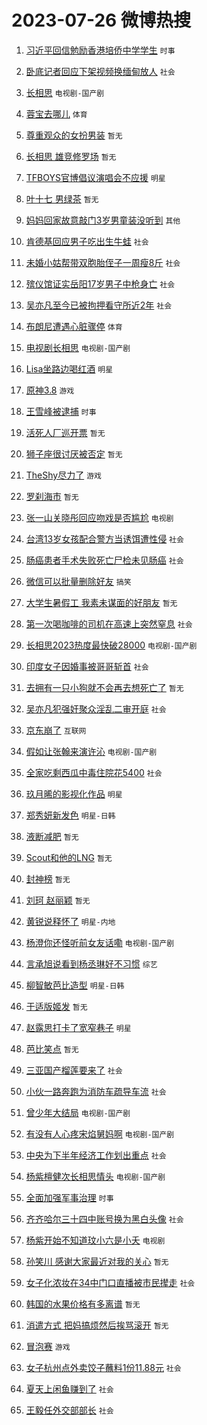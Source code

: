 # 2023-07-26 微博热搜 
1. [习近平回信勉励香港培侨中学学生](https://m.weibo.cn/search?containerid=100103type%3D1%26t%3D10%26q%3D%23%E4%B9%A0%E8%BF%91%E5%B9%B3%E5%9B%9E%E4%BF%A1%E5%8B%89%E5%8A%B1%E9%A6%99%E6%B8%AF%E5%9F%B9%E4%BE%A8%E4%B8%AD%E5%AD%A6%E5%AD%A6%E7%94%9F%23&stream_entry_id=51&isnewpage=1&extparam=seat%3D1%26stream_entry_id%3D51%26c_type%3D51%26pos%3D0%26cate%3D10103%26filter_type%3Drealtimehot%26dgr%3D0%26display_time%3D1690309576%26pre_seqid%3D1690309576982032688141&luicode=10000011&lfid=106003type%3D25%26t%3D3%26disable_hot%3D1%26filter_type%3Drealtimehot) `时事` 

2. [卧底记者回应下架视频换缅甸放人](https://m.weibo.cn/search?containerid=100103type%3D1%26t%3D10%26q%3D%23%E5%8D%A7%E5%BA%95%E8%AE%B0%E8%80%85%E5%9B%9E%E5%BA%94%E4%B8%8B%E6%9E%B6%E8%A7%86%E9%A2%91%E6%8D%A2%E7%BC%85%E7%94%B8%E6%94%BE%E4%BA%BA%23&stream_entry_id=31&isnewpage=1&extparam=seat%3D1%26c_type%3D31%26band_rank%3D1%26cate%3D5001%26lcate%3D5001%26realpos%3D1%26stream_entry_id%3D31%26q%3D%2523%25E5%258D%25A7%25E5%25BA%2595%25E8%25AE%25B0%25E8%2580%2585%25E5%259B%259E%25E5%25BA%2594%25E4%25B8%258B%25E6%259E%25B6%25E8%25A7%2586%25E9%25A2%2591%25E6%258D%25A2%25E7%25BC%2585%25E7%2594%25B8%25E6%2594%25BE%25E4%25BA%25BA%2523%26flag%3D1%26dgr%3D0%26filter_type%3Drealtimehot%26pos%3D0%26display_time%3D1690309576%26pre_seqid%3D1690309576982032688141&luicode=10000011&lfid=106003type%3D25%26t%3D3%26disable_hot%3D1%26filter_type%3Drealtimehot) `社会` 

3. [长相思](https://m.weibo.cn/search?containerid=100103type%3D1%26t%3D10%26q%3D%E9%95%BF%E7%9B%B8%E6%80%9D&stream_entry_id=31&isnewpage=1&extparam=seat%3D1%26c_type%3D31%26band_rank%3D2%26cate%3D5001%26lcate%3D5001%26realpos%3D2%26stream_entry_id%3D31%26q%3D%25E9%2595%25BF%25E7%259B%25B8%25E6%2580%259D%26flag%3D16%26dgr%3D0%26filter_type%3Drealtimehot%26pos%3D1%26display_time%3D1690309576%26pre_seqid%3D1690309576982032688141&luicode=10000011&lfid=106003type%3D25%26t%3D3%26disable_hot%3D1%26filter_type%3Drealtimehot) `电视剧-国产剧` 

4. [蓉宝去哪儿](https://m.weibo.cn/search?containerid=100103type%3D1%26t%3D10%26q%3D%23%E8%93%89%E5%AE%9D%E5%8E%BB%E5%93%AA%E5%84%BF%23&stream_entry_id=31&isnewpage=1&extparam=seat%3D1%26c_type%3D31%26band_rank%3D3%26cate%3D5001%26lcate%3D5001%26realpos%3D3%26stream_entry_id%3D31%26q%3D%2523%25E8%2593%2589%25E5%25AE%259D%25E5%258E%25BB%25E5%2593%25AA%25E5%2584%25BF%2523%26flag%3D0%26dgr%3D0%26filter_type%3Drealtimehot%26pos%3D2%26display_time%3D1690309576%26pre_seqid%3D1690309576982032688141&luicode=10000011&lfid=106003type%3D25%26t%3D3%26disable_hot%3D1%26filter_type%3Drealtimehot) `体育` 

5. [尊重观众的女扮男装](https://m.weibo.cn/search?containerid=100103type%3D1%26t%3D10%26q%3D%E5%B0%8A%E9%87%8D%E8%A7%82%E4%BC%97%E7%9A%84%E5%A5%B3%E6%89%AE%E7%94%B7%E8%A3%85&stream_entry_id=31&isnewpage=1&extparam=seat%3D1%26c_type%3D31%26band_rank%3D4%26cate%3D5001%26lcate%3D5001%26realpos%3D4%26stream_entry_id%3D31%26q%3D%25E5%25B0%258A%25E9%2587%258D%25E8%25A7%2582%25E4%25BC%2597%25E7%259A%2584%25E5%25A5%25B3%25E6%2589%25AE%25E7%2594%25B7%25E8%25A3%2585%26flag%3D1%26dgr%3D0%26filter_type%3Drealtimehot%26pos%3D3%26display_time%3D1690309576%26pre_seqid%3D1690309576982032688141&luicode=10000011&lfid=106003type%3D25%26t%3D3%26disable_hot%3D1%26filter_type%3Drealtimehot) `暂无` 

6. [长相思 雄竞修罗场](https://m.weibo.cn/search?containerid=100103type%3D1%26t%3D10%26q%3D%E9%95%BF%E7%9B%B8%E6%80%9D+%E9%9B%84%E7%AB%9E%E4%BF%AE%E7%BD%97%E5%9C%BA&stream_entry_id=31&isnewpage=1&extparam=seat%3D1%26c_type%3D31%26band_rank%3D5%26cate%3D5001%26lcate%3D5001%26realpos%3D5%26stream_entry_id%3D31%26q%3D%25E9%2595%25BF%25E7%259B%25B8%25E6%2580%259D%2520%25E9%259B%2584%25E7%25AB%259E%25E4%25BF%25AE%25E7%25BD%2597%25E5%259C%25BA%26flag%3D0%26dgr%3D0%26filter_type%3Drealtimehot%26pos%3D4%26display_time%3D1690309576%26pre_seqid%3D1690309576982032688141&luicode=10000011&lfid=106003type%3D25%26t%3D3%26disable_hot%3D1%26filter_type%3Drealtimehot) `暂无` 

7. [TFBOYS官博倡议演唱会不应援](https://m.weibo.cn/search?containerid=100103type%3D1%26t%3D10%26q%3D%23TFBOYS%E5%AE%98%E5%8D%9A%E5%80%A1%E8%AE%AE%E6%BC%94%E5%94%B1%E4%BC%9A%E4%B8%8D%E5%BA%94%E6%8F%B4%23&stream_entry_id=31&isnewpage=1&extparam=seat%3D1%26c_type%3D31%26band_rank%3D6%26cate%3D5001%26lcate%3D5001%26realpos%3D6%26stream_entry_id%3D31%26q%3D%2523TFBOYS%25E5%25AE%2598%25E5%258D%259A%25E5%2580%25A1%25E8%25AE%25AE%25E6%25BC%2594%25E5%2594%25B1%25E4%25BC%259A%25E4%25B8%258D%25E5%25BA%2594%25E6%258F%25B4%2523%26flag%3D16%26dgr%3D0%26filter_type%3Drealtimehot%26pos%3D5%26display_time%3D1690309576%26pre_seqid%3D1690309576982032688141&luicode=10000011&lfid=106003type%3D25%26t%3D3%26disable_hot%3D1%26filter_type%3Drealtimehot) `明星` 

8. [叶十七 男绿茶](https://m.weibo.cn/search?containerid=100103type%3D1%26t%3D10%26q%3D%E5%8F%B6%E5%8D%81%E4%B8%83+%E7%94%B7%E7%BB%BF%E8%8C%B6&stream_entry_id=31&isnewpage=1&extparam=seat%3D1%26c_type%3D31%26band_rank%3D7%26cate%3D5001%26lcate%3D5001%26realpos%3D7%26stream_entry_id%3D31%26q%3D%25E5%258F%25B6%25E5%258D%2581%25E4%25B8%2583%2520%25E7%2594%25B7%25E7%25BB%25BF%25E8%258C%25B6%26flag%3D0%26dgr%3D0%26filter_type%3Drealtimehot%26pos%3D6%26display_time%3D1690309576%26pre_seqid%3D1690309576982032688141&luicode=10000011&lfid=106003type%3D25%26t%3D3%26disable_hot%3D1%26filter_type%3Drealtimehot) `暂无` 

9. [妈妈回家故意敲门3岁男童装没听到](https://m.weibo.cn/search?containerid=100103type%3D1%26t%3D10%26q%3D%23%E5%A6%88%E5%A6%88%E5%9B%9E%E5%AE%B6%E6%95%85%E6%84%8F%E6%95%B2%E9%97%A83%E5%B2%81%E7%94%B7%E7%AB%A5%E8%A3%85%E6%B2%A1%E5%90%AC%E5%88%B0%23&stream_entry_id=31&isnewpage=1&extparam=seat%3D1%26c_type%3D31%26band_rank%3D8%26cate%3D5001%26lcate%3D5001%26realpos%3D8%26stream_entry_id%3D31%26q%3D%2523%25E5%25A6%2588%25E5%25A6%2588%25E5%259B%259E%25E5%25AE%25B6%25E6%2595%2585%25E6%2584%258F%25E6%2595%25B2%25E9%2597%25A83%25E5%25B2%2581%25E7%2594%25B7%25E7%25AB%25A5%25E8%25A3%2585%25E6%25B2%25A1%25E5%2590%25AC%25E5%2588%25B0%2523%26flag%3D0%26dgr%3D0%26filter_type%3Drealtimehot%26pos%3D7%26display_time%3D1690309576%26pre_seqid%3D1690309576982032688141&luicode=10000011&lfid=106003type%3D25%26t%3D3%26disable_hot%3D1%26filter_type%3Drealtimehot) `其他` 

10. [肯德基回应男子吃出生牛蛙](https://m.weibo.cn/search?containerid=100103type%3D1%26t%3D10%26q%3D%23%E8%82%AF%E5%BE%B7%E5%9F%BA%E5%9B%9E%E5%BA%94%E7%94%B7%E5%AD%90%E5%90%83%E5%87%BA%E7%94%9F%E7%89%9B%E8%9B%99%23&stream_entry_id=31&isnewpage=1&extparam=seat%3D1%26c_type%3D31%26band_rank%3D9%26cate%3D5001%26lcate%3D5001%26realpos%3D9%26stream_entry_id%3D31%26q%3D%2523%25E8%2582%25AF%25E5%25BE%25B7%25E5%259F%25BA%25E5%259B%259E%25E5%25BA%2594%25E7%2594%25B7%25E5%25AD%2590%25E5%2590%2583%25E5%2587%25BA%25E7%2594%259F%25E7%2589%259B%25E8%259B%2599%2523%26flag%3D0%26dgr%3D0%26filter_type%3Drealtimehot%26pos%3D8%26display_time%3D1690309576%26pre_seqid%3D1690309576982032688141&luicode=10000011&lfid=106003type%3D25%26t%3D3%26disable_hot%3D1%26filter_type%3Drealtimehot) `社会` 

11. [未婚小姑帮带双胞胎侄子一周瘦8斤](https://m.weibo.cn/search?containerid=100103type%3D1%26t%3D10%26q%3D%23%E6%9C%AA%E5%A9%9A%E5%B0%8F%E5%A7%91%E5%B8%AE%E5%B8%A6%E5%8F%8C%E8%83%9E%E8%83%8E%E4%BE%84%E5%AD%90%E4%B8%80%E5%91%A8%E7%98%A68%E6%96%A4%23&stream_entry_id=31&isnewpage=1&extparam=seat%3D1%26c_type%3D31%26band_rank%3D10%26cate%3D5001%26lcate%3D5001%26realpos%3D10%26stream_entry_id%3D31%26q%3D%2523%25E6%259C%25AA%25E5%25A9%259A%25E5%25B0%258F%25E5%25A7%2591%25E5%25B8%25AE%25E5%25B8%25A6%25E5%258F%258C%25E8%2583%259E%25E8%2583%258E%25E4%25BE%2584%25E5%25AD%2590%25E4%25B8%2580%25E5%2591%25A8%25E7%2598%25A68%25E6%2596%25A4%2523%26flag%3D0%26dgr%3D0%26filter_type%3Drealtimehot%26pos%3D9%26display_time%3D1690309576%26pre_seqid%3D1690309576982032688141&luicode=10000011&lfid=106003type%3D25%26t%3D3%26disable_hot%3D1%26filter_type%3Drealtimehot) `社会` 

12. [殡仪馆证实岳阳17岁男子中枪身亡](https://m.weibo.cn/search?containerid=100103type%3D1%26t%3D10%26q%3D%23%E6%AE%A1%E4%BB%AA%E9%A6%86%E8%AF%81%E5%AE%9E%E5%B2%B3%E9%98%B317%E5%B2%81%E7%94%B7%E5%AD%90%E4%B8%AD%E6%9E%AA%E8%BA%AB%E4%BA%A1%23&stream_entry_id=31&isnewpage=1&extparam=seat%3D1%26c_type%3D31%26band_rank%3D11%26cate%3D5001%26lcate%3D5001%26realpos%3D11%26stream_entry_id%3D31%26q%3D%2523%25E6%25AE%25A1%25E4%25BB%25AA%25E9%25A6%2586%25E8%25AF%2581%25E5%25AE%259E%25E5%25B2%25B3%25E9%2598%25B317%25E5%25B2%2581%25E7%2594%25B7%25E5%25AD%2590%25E4%25B8%25AD%25E6%259E%25AA%25E8%25BA%25AB%25E4%25BA%25A1%2523%26flag%3D2%26dgr%3D0%26filter_type%3Drealtimehot%26pos%3D10%26display_time%3D1690309576%26pre_seqid%3D1690309576982032688141&luicode=10000011&lfid=106003type%3D25%26t%3D3%26disable_hot%3D1%26filter_type%3Drealtimehot) `社会` 

13. [吴亦凡至今已被拘押看守所近2年](https://m.weibo.cn/search?containerid=100103type%3D1%26t%3D10%26q%3D%23%E5%90%B4%E4%BA%A6%E5%87%A1%E8%87%B3%E4%BB%8A%E5%B7%B2%E8%A2%AB%E6%8B%98%E6%8A%BC%E7%9C%8B%E5%AE%88%E6%89%80%E8%BF%912%E5%B9%B4%23&stream_entry_id=31&isnewpage=1&extparam=seat%3D1%26c_type%3D31%26band_rank%3D12%26cate%3D5001%26lcate%3D5001%26realpos%3D12%26stream_entry_id%3D31%26q%3D%2523%25E5%2590%25B4%25E4%25BA%25A6%25E5%2587%25A1%25E8%2587%25B3%25E4%25BB%258A%25E5%25B7%25B2%25E8%25A2%25AB%25E6%258B%2598%25E6%258A%25BC%25E7%259C%258B%25E5%25AE%2588%25E6%2589%2580%25E8%25BF%25912%25E5%25B9%25B4%2523%26flag%3D2%26dgr%3D0%26filter_type%3Drealtimehot%26pos%3D11%26display_time%3D1690309576%26pre_seqid%3D1690309576982032688141&luicode=10000011&lfid=106003type%3D25%26t%3D3%26disable_hot%3D1%26filter_type%3Drealtimehot) `社会` 

14. [布朗尼遭遇心脏骤停](https://m.weibo.cn/search?containerid=100103type%3D1%26t%3D10%26q%3D%23%E5%B8%83%E6%9C%97%E5%B0%BC%E9%81%AD%E9%81%87%E5%BF%83%E8%84%8F%E9%AA%A4%E5%81%9C%23&stream_entry_id=31&isnewpage=1&extparam=seat%3D1%26c_type%3D31%26band_rank%3D13%26cate%3D5001%26lcate%3D5001%26realpos%3D13%26stream_entry_id%3D31%26q%3D%2523%25E5%25B8%2583%25E6%259C%2597%25E5%25B0%25BC%25E9%2581%25AD%25E9%2581%2587%25E5%25BF%2583%25E8%2584%258F%25E9%25AA%25A4%25E5%2581%259C%2523%26flag%3D0%26dgr%3D0%26filter_type%3Drealtimehot%26pos%3D12%26display_time%3D1690309576%26pre_seqid%3D1690309576982032688141&luicode=10000011&lfid=106003type%3D25%26t%3D3%26disable_hot%3D1%26filter_type%3Drealtimehot) `体育` 

15. [电视剧长相思](https://m.weibo.cn/search?containerid=100103type%3D1%26t%3D10%26q%3D%E7%94%B5%E8%A7%86%E5%89%A7%E9%95%BF%E7%9B%B8%E6%80%9D&stream_entry_id=31&isnewpage=1&extparam=seat%3D1%26c_type%3D31%26band_rank%3D14%26cate%3D5001%26lcate%3D5001%26realpos%3D14%26stream_entry_id%3D31%26q%3D%25E7%2594%25B5%25E8%25A7%2586%25E5%2589%25A7%25E9%2595%25BF%25E7%259B%25B8%25E6%2580%259D%26flag%3D0%26dgr%3D0%26filter_type%3Drealtimehot%26pos%3D13%26display_time%3D1690309576%26pre_seqid%3D1690309576982032688141&luicode=10000011&lfid=106003type%3D25%26t%3D3%26disable_hot%3D1%26filter_type%3Drealtimehot) `电视剧-国产剧` 

16. [Lisa坐路边喝红酒](https://m.weibo.cn/search?containerid=100103type%3D1%26t%3D10%26q%3D%23Lisa%E5%9D%90%E8%B7%AF%E8%BE%B9%E5%96%9D%E7%BA%A2%E9%85%92%23&stream_entry_id=31&isnewpage=1&extparam=seat%3D1%26c_type%3D31%26band_rank%3D15%26cate%3D5001%26lcate%3D5001%26realpos%3D15%26stream_entry_id%3D31%26q%3D%2523Lisa%25E5%259D%2590%25E8%25B7%25AF%25E8%25BE%25B9%25E5%2596%259D%25E7%25BA%25A2%25E9%2585%2592%2523%26flag%3D0%26dgr%3D0%26filter_type%3Drealtimehot%26pos%3D14%26display_time%3D1690309576%26pre_seqid%3D1690309576982032688141&luicode=10000011&lfid=106003type%3D25%26t%3D3%26disable_hot%3D1%26filter_type%3Drealtimehot) `明星` 

17. [原神3.8](https://m.weibo.cn/search?containerid=100103type%3D1%26t%3D10%26q%3D%23%E5%8E%9F%E7%A5%9E3.8%23&stream_entry_id=31&isnewpage=1&extparam=seat%3D1%26c_type%3D31%26band_rank%3D16%26cate%3D5001%26lcate%3D5001%26realpos%3D16%26stream_entry_id%3D31%26q%3D%2523%25E5%258E%259F%25E7%25A5%259E3.8%2523%26flag%3D1%26dgr%3D0%26filter_type%3Drealtimehot%26pos%3D15%26display_time%3D1690309576%26pre_seqid%3D1690309576982032688141&luicode=10000011&lfid=106003type%3D25%26t%3D3%26disable_hot%3D1%26filter_type%3Drealtimehot) `游戏` 

18. [王雪峰被逮捕](https://m.weibo.cn/search?containerid=100103type%3D1%26t%3D10%26q%3D%23%E7%8E%8B%E9%9B%AA%E5%B3%B0%E8%A2%AB%E9%80%AE%E6%8D%95%23&stream_entry_id=31&isnewpage=1&extparam=seat%3D1%26c_type%3D31%26band_rank%3D17%26cate%3D5001%26lcate%3D5001%26realpos%3D17%26stream_entry_id%3D31%26q%3D%2523%25E7%258E%258B%25E9%259B%25AA%25E5%25B3%25B0%25E8%25A2%25AB%25E9%2580%25AE%25E6%258D%2595%2523%26flag%3D0%26dgr%3D0%26filter_type%3Drealtimehot%26pos%3D16%26display_time%3D1690309576%26pre_seqid%3D1690309576982032688141&luicode=10000011&lfid=106003type%3D25%26t%3D3%26disable_hot%3D1%26filter_type%3Drealtimehot) `时事` 

19. [活死人厂巡开票](https://m.weibo.cn/search?containerid=100103type%3D1%26t%3D10%26q%3D%23%E6%B4%BB%E6%AD%BB%E4%BA%BA%E5%8E%82%E5%B7%A1%E5%BC%80%E7%A5%A8%23&stream_entry_id=31&isnewpage=1&extparam=seat%3D1%26c_type%3D31%26band_rank%3D18%26cate%3D5001%26lcate%3D5001%26realpos%3D18%26stream_entry_id%3D31%26q%3D%2523%25E6%25B4%25BB%25E6%25AD%25BB%25E4%25BA%25BA%25E5%258E%2582%25E5%25B7%25A1%25E5%25BC%2580%25E7%25A5%25A8%2523%26flag%3D1%26dgr%3D0%26filter_type%3Drealtimehot%26pos%3D17%26display_time%3D1690309576%26pre_seqid%3D1690309576982032688141&luicode=10000011&lfid=106003type%3D25%26t%3D3%26disable_hot%3D1%26filter_type%3Drealtimehot) `暂无` 

20. [狮子座很讨厌被否定](https://m.weibo.cn/search?containerid=100103type%3D1%26t%3D10%26q%3D%E7%8B%AE%E5%AD%90%E5%BA%A7%E5%BE%88%E8%AE%A8%E5%8E%8C%E8%A2%AB%E5%90%A6%E5%AE%9A&stream_entry_id=31&isnewpage=1&extparam=seat%3D1%26c_type%3D31%26band_rank%3D19%26cate%3D5001%26lcate%3D5001%26realpos%3D19%26stream_entry_id%3D31%26q%3D%25E7%258B%25AE%25E5%25AD%2590%25E5%25BA%25A7%25E5%25BE%2588%25E8%25AE%25A8%25E5%258E%258C%25E8%25A2%25AB%25E5%2590%25A6%25E5%25AE%259A%26flag%3D0%26dgr%3D0%26filter_type%3Drealtimehot%26pos%3D18%26display_time%3D1690309576%26pre_seqid%3D1690309576982032688141&luicode=10000011&lfid=106003type%3D25%26t%3D3%26disable_hot%3D1%26filter_type%3Drealtimehot) `暂无` 

21. [TheShy尽力了](https://m.weibo.cn/search?containerid=100103type%3D1%26t%3D10%26q%3DTheShy%E5%B0%BD%E5%8A%9B%E4%BA%86&stream_entry_id=31&isnewpage=1&extparam=seat%3D1%26c_type%3D31%26band_rank%3D20%26cate%3D5001%26lcate%3D5001%26realpos%3D20%26stream_entry_id%3D31%26q%3DTheShy%25E5%25B0%25BD%25E5%258A%259B%25E4%25BA%2586%26flag%3D0%26dgr%3D0%26filter_type%3Drealtimehot%26pos%3D19%26display_time%3D1690309576%26pre_seqid%3D1690309576982032688141&luicode=10000011&lfid=106003type%3D25%26t%3D3%26disable_hot%3D1%26filter_type%3Drealtimehot) `游戏` 

22. [罗刹海市](https://m.weibo.cn/search?containerid=100103type%3D1%26t%3D10%26q%3D%E7%BD%97%E5%88%B9%E6%B5%B7%E5%B8%82&stream_entry_id=31&isnewpage=1&extparam=seat%3D1%26c_type%3D31%26band_rank%3D21%26cate%3D5001%26lcate%3D5001%26realpos%3D21%26stream_entry_id%3D31%26q%3D%25E7%25BD%2597%25E5%2588%25B9%25E6%25B5%25B7%25E5%25B8%2582%26flag%3D2%26dgr%3D0%26filter_type%3Drealtimehot%26pos%3D20%26display_time%3D1690309576%26pre_seqid%3D1690309576982032688141&luicode=10000011&lfid=106003type%3D25%26t%3D3%26disable_hot%3D1%26filter_type%3Drealtimehot) `暂无` 

23. [张一山关晓彤回应吻戏是否尴尬](https://m.weibo.cn/search?containerid=100103type%3D1%26t%3D10%26q%3D%23%E5%BC%A0%E4%B8%80%E5%B1%B1%E5%85%B3%E6%99%93%E5%BD%A4%E5%9B%9E%E5%BA%94%E5%90%BB%E6%88%8F%E6%98%AF%E5%90%A6%E5%B0%B4%E5%B0%AC%23&stream_entry_id=31&isnewpage=1&extparam=seat%3D1%26c_type%3D31%26band_rank%3D22%26cate%3D5001%26lcate%3D5001%26realpos%3D22%26stream_entry_id%3D31%26q%3D%2523%25E5%25BC%25A0%25E4%25B8%2580%25E5%25B1%25B1%25E5%2585%25B3%25E6%2599%2593%25E5%25BD%25A4%25E5%259B%259E%25E5%25BA%2594%25E5%2590%25BB%25E6%2588%258F%25E6%2598%25AF%25E5%2590%25A6%25E5%25B0%25B4%25E5%25B0%25AC%2523%26flag%3D1%26dgr%3D0%26filter_type%3Drealtimehot%26pos%3D21%26display_time%3D1690309576%26pre_seqid%3D1690309576982032688141&luicode=10000011&lfid=106003type%3D25%26t%3D3%26disable_hot%3D1%26filter_type%3Drealtimehot) `电视剧` 

24. [台湾13岁女孩配合警方当诱饵遭性侵](https://m.weibo.cn/search?containerid=100103type%3D1%26t%3D10%26q%3D%23%E5%8F%B0%E6%B9%BE13%E5%B2%81%E5%A5%B3%E5%AD%A9%E9%85%8D%E5%90%88%E8%AD%A6%E6%96%B9%E5%BD%93%E8%AF%B1%E9%A5%B5%E9%81%AD%E6%80%A7%E4%BE%B5%23&stream_entry_id=31&isnewpage=1&extparam=seat%3D1%26c_type%3D31%26band_rank%3D23%26cate%3D5001%26lcate%3D5001%26realpos%3D23%26stream_entry_id%3D31%26q%3D%2523%25E5%258F%25B0%25E6%25B9%25BE13%25E5%25B2%2581%25E5%25A5%25B3%25E5%25AD%25A9%25E9%2585%258D%25E5%2590%2588%25E8%25AD%25A6%25E6%2596%25B9%25E5%25BD%2593%25E8%25AF%25B1%25E9%25A5%25B5%25E9%2581%25AD%25E6%2580%25A7%25E4%25BE%25B5%2523%26flag%3D0%26dgr%3D0%26filter_type%3Drealtimehot%26pos%3D22%26display_time%3D1690309576%26pre_seqid%3D1690309576982032688141&luicode=10000011&lfid=106003type%3D25%26t%3D3%26disable_hot%3D1%26filter_type%3Drealtimehot) `社会` 

25. [肠癌患者手术失败死亡尸检未见肠癌](https://m.weibo.cn/search?containerid=100103type%3D1%26t%3D10%26q%3D%23%E8%82%A0%E7%99%8C%E6%82%A3%E8%80%85%E6%89%8B%E6%9C%AF%E5%A4%B1%E8%B4%A5%E6%AD%BB%E4%BA%A1%E5%B0%B8%E6%A3%80%E6%9C%AA%E8%A7%81%E8%82%A0%E7%99%8C%23&stream_entry_id=31&isnewpage=1&extparam=seat%3D1%26c_type%3D31%26band_rank%3D24%26cate%3D5001%26lcate%3D5001%26realpos%3D24%26stream_entry_id%3D31%26q%3D%2523%25E8%2582%25A0%25E7%2599%258C%25E6%2582%25A3%25E8%2580%2585%25E6%2589%258B%25E6%259C%25AF%25E5%25A4%25B1%25E8%25B4%25A5%25E6%25AD%25BB%25E4%25BA%25A1%25E5%25B0%25B8%25E6%25A3%2580%25E6%259C%25AA%25E8%25A7%2581%25E8%2582%25A0%25E7%2599%258C%2523%26flag%3D0%26dgr%3D0%26filter_type%3Drealtimehot%26pos%3D23%26display_time%3D1690309576%26pre_seqid%3D1690309576982032688141&luicode=10000011&lfid=106003type%3D25%26t%3D3%26disable_hot%3D1%26filter_type%3Drealtimehot) `社会` 

26. [微信可以批量删除好友](https://m.weibo.cn/search?containerid=100103type%3D1%26t%3D10%26q%3D%23%E5%BE%AE%E4%BF%A1%E5%8F%AF%E4%BB%A5%E6%89%B9%E9%87%8F%E5%88%A0%E9%99%A4%E5%A5%BD%E5%8F%8B%23&stream_entry_id=31&isnewpage=1&extparam=seat%3D1%26c_type%3D31%26band_rank%3D25%26cate%3D5001%26lcate%3D5001%26realpos%3D25%26stream_entry_id%3D31%26q%3D%2523%25E5%25BE%25AE%25E4%25BF%25A1%25E5%258F%25AF%25E4%25BB%25A5%25E6%2589%25B9%25E9%2587%258F%25E5%2588%25A0%25E9%2599%25A4%25E5%25A5%25BD%25E5%258F%258B%2523%26flag%3D0%26dgr%3D0%26filter_type%3Drealtimehot%26pos%3D24%26display_time%3D1690309576%26pre_seqid%3D1690309576982032688141&luicode=10000011&lfid=106003type%3D25%26t%3D3%26disable_hot%3D1%26filter_type%3Drealtimehot) `搞笑` 

27. [大学生暑假工 我素未谋面的好朋友](https://m.weibo.cn/search?containerid=100103type%3D1%26t%3D10%26q%3D%E5%A4%A7%E5%AD%A6%E7%94%9F%E6%9A%91%E5%81%87%E5%B7%A5+%E6%88%91%E7%B4%A0%E6%9C%AA%E8%B0%8B%E9%9D%A2%E7%9A%84%E5%A5%BD%E6%9C%8B%E5%8F%8B&stream_entry_id=31&isnewpage=1&extparam=seat%3D1%26c_type%3D31%26band_rank%3D26%26cate%3D5001%26lcate%3D5001%26realpos%3D26%26stream_entry_id%3D31%26q%3D%25E5%25A4%25A7%25E5%25AD%25A6%25E7%2594%259F%25E6%259A%2591%25E5%2581%2587%25E5%25B7%25A5%2520%25E6%2588%2591%25E7%25B4%25A0%25E6%259C%25AA%25E8%25B0%258B%25E9%259D%25A2%25E7%259A%2584%25E5%25A5%25BD%25E6%259C%258B%25E5%258F%258B%26flag%3D0%26dgr%3D0%26filter_type%3Drealtimehot%26pos%3D25%26display_time%3D1690309576%26pre_seqid%3D1690309576982032688141&luicode=10000011&lfid=106003type%3D25%26t%3D3%26disable_hot%3D1%26filter_type%3Drealtimehot) `暂无` 

28. [第一次喝咖啡的司机在高速上突然窒息](https://m.weibo.cn/search?containerid=100103type%3D1%26t%3D10%26q%3D%23%E7%AC%AC%E4%B8%80%E6%AC%A1%E5%96%9D%E5%92%96%E5%95%A1%E7%9A%84%E5%8F%B8%E6%9C%BA%E5%9C%A8%E9%AB%98%E9%80%9F%E4%B8%8A%E7%AA%81%E7%84%B6%E7%AA%92%E6%81%AF%23&stream_entry_id=31&isnewpage=1&extparam=seat%3D1%26c_type%3D31%26band_rank%3D27%26cate%3D5001%26lcate%3D5001%26realpos%3D27%26stream_entry_id%3D31%26q%3D%2523%25E7%25AC%25AC%25E4%25B8%2580%25E6%25AC%25A1%25E5%2596%259D%25E5%2592%2596%25E5%2595%25A1%25E7%259A%2584%25E5%258F%25B8%25E6%259C%25BA%25E5%259C%25A8%25E9%25AB%2598%25E9%2580%259F%25E4%25B8%258A%25E7%25AA%2581%25E7%2584%25B6%25E7%25AA%2592%25E6%2581%25AF%2523%26flag%3D32768%26dgr%3D0%26filter_type%3Drealtimehot%26pos%3D26%26display_time%3D1690309576%26pre_seqid%3D1690309576982032688141&luicode=10000011&lfid=106003type%3D25%26t%3D3%26disable_hot%3D1%26filter_type%3Drealtimehot) `社会` 

29. [长相思2023热度最快破28000](https://m.weibo.cn/search?containerid=100103type%3D1%26t%3D10%26q%3D%23%E9%95%BF%E7%9B%B8%E6%80%9D2023%E7%83%AD%E5%BA%A6%E6%9C%80%E5%BF%AB%E7%A0%B428000%23&stream_entry_id=31&isnewpage=1&extparam=seat%3D1%26c_type%3D31%26band_rank%3D28%26cate%3D5001%26lcate%3D5001%26realpos%3D28%26stream_entry_id%3D31%26q%3D%2523%25E9%2595%25BF%25E7%259B%25B8%25E6%2580%259D2023%25E7%2583%25AD%25E5%25BA%25A6%25E6%259C%2580%25E5%25BF%25AB%25E7%25A0%25B428000%2523%26flag%3D0%26dgr%3D0%26filter_type%3Drealtimehot%26pos%3D27%26display_time%3D1690309576%26pre_seqid%3D1690309576982032688141&luicode=10000011&lfid=106003type%3D25%26t%3D3%26disable_hot%3D1%26filter_type%3Drealtimehot) `电视剧-国产剧` 

30. [印度女子因婚事被哥哥斩首](https://m.weibo.cn/search?containerid=100103type%3D1%26t%3D10%26q%3D%23%E5%8D%B0%E5%BA%A6%E5%A5%B3%E5%AD%90%E5%9B%A0%E5%A9%9A%E4%BA%8B%E8%A2%AB%E5%93%A5%E5%93%A5%E6%96%A9%E9%A6%96%23&stream_entry_id=31&isnewpage=1&extparam=seat%3D1%26c_type%3D31%26band_rank%3D29%26cate%3D5001%26lcate%3D5001%26realpos%3D29%26stream_entry_id%3D31%26q%3D%2523%25E5%258D%25B0%25E5%25BA%25A6%25E5%25A5%25B3%25E5%25AD%2590%25E5%259B%25A0%25E5%25A9%259A%25E4%25BA%258B%25E8%25A2%25AB%25E5%2593%25A5%25E5%2593%25A5%25E6%2596%25A9%25E9%25A6%2596%2523%26flag%3D0%26dgr%3D0%26filter_type%3Drealtimehot%26pos%3D28%26display_time%3D1690309576%26pre_seqid%3D1690309576982032688141&luicode=10000011&lfid=106003type%3D25%26t%3D3%26disable_hot%3D1%26filter_type%3Drealtimehot) `社会` 

31. [去拥有一只小狗就不会再去想死亡了](https://m.weibo.cn/search?containerid=100103type%3D1%26t%3D10%26q%3D%E5%8E%BB%E6%8B%A5%E6%9C%89%E4%B8%80%E5%8F%AA%E5%B0%8F%E7%8B%97%E5%B0%B1%E4%B8%8D%E4%BC%9A%E5%86%8D%E5%8E%BB%E6%83%B3%E6%AD%BB%E4%BA%A1%E4%BA%86&stream_entry_id=31&isnewpage=1&extparam=seat%3D1%26c_type%3D31%26band_rank%3D30%26cate%3D5001%26lcate%3D5001%26realpos%3D30%26stream_entry_id%3D31%26q%3D%25E5%258E%25BB%25E6%258B%25A5%25E6%259C%2589%25E4%25B8%2580%25E5%258F%25AA%25E5%25B0%258F%25E7%258B%2597%25E5%25B0%25B1%25E4%25B8%258D%25E4%25BC%259A%25E5%2586%258D%25E5%258E%25BB%25E6%2583%25B3%25E6%25AD%25BB%25E4%25BA%25A1%25E4%25BA%2586%26flag%3D0%26dgr%3D0%26filter_type%3Drealtimehot%26pos%3D29%26display_time%3D1690309576%26pre_seqid%3D1690309576982032688141&luicode=10000011&lfid=106003type%3D25%26t%3D3%26disable_hot%3D1%26filter_type%3Drealtimehot) `暂无` 

32. [吴亦凡犯强奸聚众淫乱二审开庭](https://m.weibo.cn/search?containerid=100103type%3D1%26t%3D10%26q%3D%23%E5%90%B4%E4%BA%A6%E5%87%A1%E7%8A%AF%E5%BC%BA%E5%A5%B8%E8%81%9A%E4%BC%97%E6%B7%AB%E4%B9%B1%E4%BA%8C%E5%AE%A1%E5%BC%80%E5%BA%AD%23&stream_entry_id=31&isnewpage=1&extparam=seat%3D1%26c_type%3D31%26band_rank%3D31%26cate%3D5001%26lcate%3D5001%26realpos%3D31%26stream_entry_id%3D31%26q%3D%2523%25E5%2590%25B4%25E4%25BA%25A6%25E5%2587%25A1%25E7%258A%25AF%25E5%25BC%25BA%25E5%25A5%25B8%25E8%2581%259A%25E4%25BC%2597%25E6%25B7%25AB%25E4%25B9%25B1%25E4%25BA%258C%25E5%25AE%25A1%25E5%25BC%2580%25E5%25BA%25AD%2523%26flag%3D0%26dgr%3D0%26filter_type%3Drealtimehot%26pos%3D30%26display_time%3D1690309576%26pre_seqid%3D1690309576982032688141&luicode=10000011&lfid=106003type%3D25%26t%3D3%26disable_hot%3D1%26filter_type%3Drealtimehot) `社会` 

33. [京东崩了](https://m.weibo.cn/search?containerid=100103type%3D1%26t%3D10%26q%3D%E4%BA%AC%E4%B8%9C%E5%B4%A9%E4%BA%86&stream_entry_id=31&isnewpage=1&extparam=seat%3D1%26c_type%3D31%26band_rank%3D32%26cate%3D5001%26lcate%3D5001%26realpos%3D32%26stream_entry_id%3D31%26q%3D%25E4%25BA%25AC%25E4%25B8%259C%25E5%25B4%25A9%25E4%25BA%2586%26flag%3D0%26dgr%3D0%26filter_type%3Drealtimehot%26pos%3D31%26display_time%3D1690309576%26pre_seqid%3D1690309576982032688141&luicode=10000011&lfid=106003type%3D25%26t%3D3%26disable_hot%3D1%26filter_type%3Drealtimehot) `互联网` 

34. [假如让张翰来演许沁](https://m.weibo.cn/search?containerid=100103type%3D1%26t%3D10%26q%3D%23%E5%81%87%E5%A6%82%E8%AE%A9%E5%BC%A0%E7%BF%B0%E6%9D%A5%E6%BC%94%E8%AE%B8%E6%B2%81%23&stream_entry_id=31&isnewpage=1&extparam=seat%3D1%26c_type%3D31%26band_rank%3D33%26cate%3D5001%26lcate%3D5001%26realpos%3D33%26stream_entry_id%3D31%26q%3D%2523%25E5%2581%2587%25E5%25A6%2582%25E8%25AE%25A9%25E5%25BC%25A0%25E7%25BF%25B0%25E6%259D%25A5%25E6%25BC%2594%25E8%25AE%25B8%25E6%25B2%2581%2523%26flag%3D0%26dgr%3D0%26filter_type%3Drealtimehot%26pos%3D32%26display_time%3D1690309576%26pre_seqid%3D1690309576982032688141&luicode=10000011&lfid=106003type%3D25%26t%3D3%26disable_hot%3D1%26filter_type%3Drealtimehot) `电视剧-国产剧` 

35. [全家吃剩西瓜中毒住院花5400](https://m.weibo.cn/search?containerid=100103type%3D1%26t%3D10%26q%3D%23%E5%85%A8%E5%AE%B6%E5%90%83%E5%89%A9%E8%A5%BF%E7%93%9C%E4%B8%AD%E6%AF%92%E4%BD%8F%E9%99%A2%E8%8A%B15400%23&stream_entry_id=31&isnewpage=1&extparam=seat%3D1%26c_type%3D31%26band_rank%3D34%26cate%3D5001%26lcate%3D5001%26realpos%3D34%26stream_entry_id%3D31%26q%3D%2523%25E5%2585%25A8%25E5%25AE%25B6%25E5%2590%2583%25E5%2589%25A9%25E8%25A5%25BF%25E7%2593%259C%25E4%25B8%25AD%25E6%25AF%2592%25E4%25BD%258F%25E9%2599%25A2%25E8%258A%25B15400%2523%26flag%3D0%26dgr%3D0%26filter_type%3Drealtimehot%26pos%3D33%26display_time%3D1690309576%26pre_seqid%3D1690309576982032688141&luicode=10000011&lfid=106003type%3D25%26t%3D3%26disable_hot%3D1%26filter_type%3Drealtimehot) `社会` 

36. [玖月晞的影视化作品](https://m.weibo.cn/search?containerid=100103type%3D1%26t%3D10%26q%3D%23%E7%8E%96%E6%9C%88%E6%99%9E%E7%9A%84%E5%BD%B1%E8%A7%86%E5%8C%96%E4%BD%9C%E5%93%81%23&stream_entry_id=31&isnewpage=1&extparam=seat%3D1%26c_type%3D31%26band_rank%3D35%26cate%3D5001%26lcate%3D5001%26realpos%3D35%26stream_entry_id%3D31%26q%3D%2523%25E7%258E%2596%25E6%259C%2588%25E6%2599%259E%25E7%259A%2584%25E5%25BD%25B1%25E8%25A7%2586%25E5%258C%2596%25E4%25BD%259C%25E5%2593%2581%2523%26flag%3D0%26dgr%3D0%26filter_type%3Drealtimehot%26pos%3D34%26display_time%3D1690309576%26pre_seqid%3D1690309576982032688141&luicode=10000011&lfid=106003type%3D25%26t%3D3%26disable_hot%3D1%26filter_type%3Drealtimehot) `明星` 

37. [郑秀妍新发色](https://m.weibo.cn/search?containerid=100103type%3D1%26t%3D10%26q%3D%23%E9%83%91%E7%A7%80%E5%A6%8D%E6%96%B0%E5%8F%91%E8%89%B2%23&stream_entry_id=31&isnewpage=1&extparam=seat%3D1%26c_type%3D31%26band_rank%3D36%26cate%3D5001%26lcate%3D5001%26realpos%3D36%26stream_entry_id%3D31%26q%3D%2523%25E9%2583%2591%25E7%25A7%2580%25E5%25A6%258D%25E6%2596%25B0%25E5%258F%2591%25E8%2589%25B2%2523%26flag%3D0%26dgr%3D0%26filter_type%3Drealtimehot%26pos%3D35%26display_time%3D1690309576%26pre_seqid%3D1690309576982032688141&luicode=10000011&lfid=106003type%3D25%26t%3D3%26disable_hot%3D1%26filter_type%3Drealtimehot) `明星-日韩` 

38. [液断减肥](https://m.weibo.cn/search?containerid=100103type%3D1%26t%3D10%26q%3D%E6%B6%B2%E6%96%AD%E5%87%8F%E8%82%A5&stream_entry_id=31&isnewpage=1&extparam=seat%3D1%26c_type%3D31%26band_rank%3D37%26cate%3D5001%26lcate%3D5001%26realpos%3D37%26stream_entry_id%3D31%26q%3D%25E6%25B6%25B2%25E6%2596%25AD%25E5%2587%258F%25E8%2582%25A5%26flag%3D0%26dgr%3D0%26filter_type%3Drealtimehot%26pos%3D36%26display_time%3D1690309576%26pre_seqid%3D1690309576982032688141&luicode=10000011&lfid=106003type%3D25%26t%3D3%26disable_hot%3D1%26filter_type%3Drealtimehot) `暂无` 

39. [Scout和他的LNG](https://m.weibo.cn/search?containerid=100103type%3D1%26t%3D10%26q%3DScout%E5%92%8C%E4%BB%96%E7%9A%84LNG&stream_entry_id=31&isnewpage=1&extparam=seat%3D1%26c_type%3D31%26band_rank%3D38%26cate%3D5001%26lcate%3D5001%26realpos%3D38%26stream_entry_id%3D31%26q%3DScout%25E5%2592%258C%25E4%25BB%2596%25E7%259A%2584LNG%26flag%3D0%26dgr%3D0%26filter_type%3Drealtimehot%26pos%3D37%26display_time%3D1690309576%26pre_seqid%3D1690309576982032688141&luicode=10000011&lfid=106003type%3D25%26t%3D3%26disable_hot%3D1%26filter_type%3Drealtimehot) `暂无` 

40. [封神榜](https://m.weibo.cn/search?containerid=100103type%3D1%26t%3D10%26q%3D%E5%B0%81%E7%A5%9E%E6%A6%9C&stream_entry_id=31&isnewpage=1&extparam=seat%3D1%26c_type%3D31%26band_rank%3D39%26cate%3D5001%26lcate%3D5001%26realpos%3D39%26stream_entry_id%3D31%26q%3D%25E5%25B0%2581%25E7%25A5%259E%25E6%25A6%259C%26flag%3D0%26dgr%3D0%26filter_type%3Drealtimehot%26pos%3D38%26display_time%3D1690309576%26pre_seqid%3D1690309576982032688141&luicode=10000011&lfid=106003type%3D25%26t%3D3%26disable_hot%3D1%26filter_type%3Drealtimehot) `暂无` 

41. [刘珂 赵丽颖](https://m.weibo.cn/search?containerid=100103type%3D1%26t%3D10%26q%3D%E5%88%98%E7%8F%82+%E8%B5%B5%E4%B8%BD%E9%A2%96&stream_entry_id=31&isnewpage=1&extparam=seat%3D1%26c_type%3D31%26band_rank%3D40%26cate%3D5001%26lcate%3D5001%26realpos%3D40%26stream_entry_id%3D31%26q%3D%25E5%2588%2598%25E7%258F%2582%2520%25E8%25B5%25B5%25E4%25B8%25BD%25E9%25A2%2596%26flag%3D0%26dgr%3D0%26filter_type%3Drealtimehot%26pos%3D39%26display_time%3D1690309576%26pre_seqid%3D1690309576982032688141&luicode=10000011&lfid=106003type%3D25%26t%3D3%26disable_hot%3D1%26filter_type%3Drealtimehot) `暂无` 

42. [黄锐说释怀了](https://m.weibo.cn/search?containerid=100103type%3D1%26t%3D10%26q%3D%23%E9%BB%84%E9%94%90%E8%AF%B4%E9%87%8A%E6%80%80%E4%BA%86%23&stream_entry_id=31&isnewpage=1&extparam=seat%3D1%26c_type%3D31%26band_rank%3D41%26cate%3D5001%26lcate%3D5001%26realpos%3D41%26stream_entry_id%3D31%26q%3D%2523%25E9%25BB%2584%25E9%2594%2590%25E8%25AF%25B4%25E9%2587%258A%25E6%2580%2580%25E4%25BA%2586%2523%26flag%3D0%26dgr%3D0%26filter_type%3Drealtimehot%26pos%3D40%26display_time%3D1690309576%26pre_seqid%3D1690309576982032688141&luicode=10000011&lfid=106003type%3D25%26t%3D3%26disable_hot%3D1%26filter_type%3Drealtimehot) `明星-内地` 

43. [杨澄你还怪听前女友话嘞](https://m.weibo.cn/search?containerid=100103type%3D1%26t%3D10%26q%3D%23%E6%9D%A8%E6%BE%84%E4%BD%A0%E8%BF%98%E6%80%AA%E5%90%AC%E5%89%8D%E5%A5%B3%E5%8F%8B%E8%AF%9D%E5%98%9E%23&stream_entry_id=31&isnewpage=1&extparam=seat%3D1%26c_type%3D31%26band_rank%3D42%26cate%3D5001%26lcate%3D5001%26realpos%3D42%26stream_entry_id%3D31%26q%3D%2523%25E6%259D%25A8%25E6%25BE%2584%25E4%25BD%25A0%25E8%25BF%2598%25E6%2580%25AA%25E5%2590%25AC%25E5%2589%258D%25E5%25A5%25B3%25E5%258F%258B%25E8%25AF%259D%25E5%2598%259E%2523%26flag%3D0%26dgr%3D0%26filter_type%3Drealtimehot%26pos%3D41%26display_time%3D1690309576%26pre_seqid%3D1690309576982032688141&luicode=10000011&lfid=106003type%3D25%26t%3D3%26disable_hot%3D1%26filter_type%3Drealtimehot) `电视剧-国产剧` 

44. [言承旭说看到杨丞琳好不习惯](https://m.weibo.cn/search?containerid=100103type%3D1%26t%3D10%26q%3D%23%E8%A8%80%E6%89%BF%E6%97%AD%E8%AF%B4%E7%9C%8B%E5%88%B0%E6%9D%A8%E4%B8%9E%E7%90%B3%E5%A5%BD%E4%B8%8D%E4%B9%A0%E6%83%AF%23&stream_entry_id=31&isnewpage=1&extparam=seat%3D1%26c_type%3D31%26band_rank%3D43%26cate%3D5001%26lcate%3D5001%26realpos%3D43%26stream_entry_id%3D31%26q%3D%2523%25E8%25A8%2580%25E6%2589%25BF%25E6%2597%25AD%25E8%25AF%25B4%25E7%259C%258B%25E5%2588%25B0%25E6%259D%25A8%25E4%25B8%259E%25E7%2590%25B3%25E5%25A5%25BD%25E4%25B8%258D%25E4%25B9%25A0%25E6%2583%25AF%2523%26flag%3D0%26dgr%3D0%26filter_type%3Drealtimehot%26pos%3D42%26display_time%3D1690309576%26pre_seqid%3D1690309576982032688141&luicode=10000011&lfid=106003type%3D25%26t%3D3%26disable_hot%3D1%26filter_type%3Drealtimehot) `综艺` 

45. [柳智敏芭比造型](https://m.weibo.cn/search?containerid=100103type%3D1%26t%3D10%26q%3D%23%E6%9F%B3%E6%99%BA%E6%95%8F%E8%8A%AD%E6%AF%94%E9%80%A0%E5%9E%8B%23&stream_entry_id=31&isnewpage=1&extparam=seat%3D1%26c_type%3D31%26band_rank%3D44%26cate%3D5001%26lcate%3D5001%26realpos%3D44%26stream_entry_id%3D31%26q%3D%2523%25E6%259F%25B3%25E6%2599%25BA%25E6%2595%258F%25E8%258A%25AD%25E6%25AF%2594%25E9%2580%25A0%25E5%259E%258B%2523%26flag%3D0%26dgr%3D0%26filter_type%3Drealtimehot%26pos%3D43%26display_time%3D1690309576%26pre_seqid%3D1690309576982032688141&luicode=10000011&lfid=106003type%3D25%26t%3D3%26disable_hot%3D1%26filter_type%3Drealtimehot) `明星-日韩` 

46. [于适版姬发](https://m.weibo.cn/search?containerid=100103type%3D1%26t%3D10%26q%3D%E4%BA%8E%E9%80%82%E7%89%88%E5%A7%AC%E5%8F%91&stream_entry_id=31&isnewpage=1&extparam=seat%3D1%26c_type%3D31%26band_rank%3D45%26cate%3D5001%26lcate%3D5001%26realpos%3D45%26stream_entry_id%3D31%26q%3D%25E4%25BA%258E%25E9%2580%2582%25E7%2589%2588%25E5%25A7%25AC%25E5%258F%2591%26flag%3D0%26dgr%3D0%26filter_type%3Drealtimehot%26pos%3D44%26display_time%3D1690309576%26pre_seqid%3D1690309576982032688141&luicode=10000011&lfid=106003type%3D25%26t%3D3%26disable_hot%3D1%26filter_type%3Drealtimehot) `暂无` 

47. [赵露思打卡了宽窄巷子](https://m.weibo.cn/search?containerid=100103type%3D1%26t%3D10%26q%3D%23%E8%B5%B5%E9%9C%B2%E6%80%9D%E6%89%93%E5%8D%A1%E4%BA%86%E5%AE%BD%E7%AA%84%E5%B7%B7%E5%AD%90%23&stream_entry_id=31&isnewpage=1&extparam=seat%3D1%26c_type%3D31%26band_rank%3D46%26cate%3D5001%26lcate%3D5001%26realpos%3D46%26stream_entry_id%3D31%26q%3D%2523%25E8%25B5%25B5%25E9%259C%25B2%25E6%2580%259D%25E6%2589%2593%25E5%258D%25A1%25E4%25BA%2586%25E5%25AE%25BD%25E7%25AA%2584%25E5%25B7%25B7%25E5%25AD%2590%2523%26flag%3D0%26dgr%3D0%26filter_type%3Drealtimehot%26pos%3D45%26display_time%3D1690309576%26pre_seqid%3D1690309576982032688141&luicode=10000011&lfid=106003type%3D25%26t%3D3%26disable_hot%3D1%26filter_type%3Drealtimehot) `明星` 

48. [芭比笑点](https://m.weibo.cn/search?containerid=100103type%3D1%26t%3D10%26q%3D%E8%8A%AD%E6%AF%94%E7%AC%91%E7%82%B9&stream_entry_id=31&isnewpage=1&extparam=seat%3D1%26c_type%3D31%26band_rank%3D47%26cate%3D5001%26lcate%3D5001%26realpos%3D47%26stream_entry_id%3D31%26q%3D%25E8%258A%25AD%25E6%25AF%2594%25E7%25AC%2591%25E7%2582%25B9%26flag%3D0%26dgr%3D0%26filter_type%3Drealtimehot%26pos%3D46%26display_time%3D1690309576%26pre_seqid%3D1690309576982032688141&luicode=10000011&lfid=106003type%3D25%26t%3D3%26disable_hot%3D1%26filter_type%3Drealtimehot) `暂无` 

49. [三亚国产榴莲要来了](https://m.weibo.cn/search?containerid=100103type%3D1%26t%3D10%26q%3D%23%E4%B8%89%E4%BA%9A%E5%9B%BD%E4%BA%A7%E6%A6%B4%E8%8E%B2%E8%A6%81%E6%9D%A5%E4%BA%86%23&stream_entry_id=31&isnewpage=1&extparam=seat%3D1%26c_type%3D31%26band_rank%3D48%26cate%3D5001%26lcate%3D5001%26realpos%3D48%26stream_entry_id%3D31%26q%3D%2523%25E4%25B8%2589%25E4%25BA%259A%25E5%259B%25BD%25E4%25BA%25A7%25E6%25A6%25B4%25E8%258E%25B2%25E8%25A6%2581%25E6%259D%25A5%25E4%25BA%2586%2523%26flag%3D0%26dgr%3D0%26filter_type%3Drealtimehot%26pos%3D47%26display_time%3D1690309576%26pre_seqid%3D1690309576982032688141&luicode=10000011&lfid=106003type%3D25%26t%3D3%26disable_hot%3D1%26filter_type%3Drealtimehot) `社会` 

50. [小伙一路奔跑为消防车疏导车流](https://m.weibo.cn/search?containerid=100103type%3D1%26t%3D10%26q%3D%23%E5%B0%8F%E4%BC%99%E4%B8%80%E8%B7%AF%E5%A5%94%E8%B7%91%E4%B8%BA%E6%B6%88%E9%98%B2%E8%BD%A6%E7%96%8F%E5%AF%BC%E8%BD%A6%E6%B5%81%23&stream_entry_id=31&isnewpage=1&extparam=seat%3D1%26c_type%3D31%26band_rank%3D49%26cate%3D5001%26lcate%3D5001%26realpos%3D49%26stream_entry_id%3D31%26q%3D%2523%25E5%25B0%258F%25E4%25BC%2599%25E4%25B8%2580%25E8%25B7%25AF%25E5%25A5%2594%25E8%25B7%2591%25E4%25B8%25BA%25E6%25B6%2588%25E9%2598%25B2%25E8%25BD%25A6%25E7%2596%258F%25E5%25AF%25BC%25E8%25BD%25A6%25E6%25B5%2581%2523%26flag%3D32768%26dgr%3D0%26filter_type%3Drealtimehot%26pos%3D48%26display_time%3D1690309576%26pre_seqid%3D1690309576982032688141&luicode=10000011&lfid=106003type%3D25%26t%3D3%26disable_hot%3D1%26filter_type%3Drealtimehot) `社会` 

51. [曾少年大结局](https://m.weibo.cn/search?containerid=100103type%3D1%26t%3D10%26q%3D%E6%9B%BE%E5%B0%91%E5%B9%B4%E5%A4%A7%E7%BB%93%E5%B1%80&stream_entry_id=31&isnewpage=1&extparam=seat%3D1%26c_type%3D31%26band_rank%3D50%26cate%3D5001%26lcate%3D5001%26realpos%3D50%26stream_entry_id%3D31%26q%3D%25E6%259B%25BE%25E5%25B0%2591%25E5%25B9%25B4%25E5%25A4%25A7%25E7%25BB%2593%25E5%25B1%2580%26flag%3D0%26dgr%3D0%26filter_type%3Drealtimehot%26pos%3D49%26display_time%3D1690309576%26pre_seqid%3D1690309576982032688141&luicode=10000011&lfid=106003type%3D25%26t%3D3%26disable_hot%3D1%26filter_type%3Drealtimehot) `电视剧-国产剧` 

52. [有没有人心疼宋焰舅妈啊](https://m.weibo.cn/search?containerid=100103type%3D1%26t%3D10%26q%3D%23%E6%9C%89%E6%B2%A1%E6%9C%89%E4%BA%BA%E5%BF%83%E7%96%BC%E5%AE%8B%E7%84%B0%E8%88%85%E5%A6%88%E5%95%8A%23&stream_entry_id=31&isnewpage=1&extparam=seat%3D1%26c_type%3D31%26band_rank%3D50%26cate%3D5001%26lcate%3D5001%26realpos%3D50%26stream_entry_id%3D31%26q%3D%2523%25E6%259C%2589%25E6%25B2%25A1%25E6%259C%2589%25E4%25BA%25BA%25E5%25BF%2583%25E7%2596%25BC%25E5%25AE%258B%25E7%2584%25B0%25E8%2588%2585%25E5%25A6%2588%25E5%2595%258A%2523%26flag%3D0%26dgr%3D0%26filter_type%3Drealtimehot%26pos%3D49%26display_time%3D1690309515%26pre_seqid%3D1690309515697018430135&luicode=10000011&lfid=106003type%3D25%26t%3D3%26disable_hot%3D1%26filter_type%3Drealtimehot) `电视剧-国产剧` 

53. [中央为下半年经济工作划出重点](https://m.weibo.cn/search?containerid=100103type%3D1%26t%3D10%26q%3D%23%E4%B8%AD%E5%A4%AE%E4%B8%BA%E4%B8%8B%E5%8D%8A%E5%B9%B4%E7%BB%8F%E6%B5%8E%E5%B7%A5%E4%BD%9C%E5%88%92%E5%87%BA%E9%87%8D%E7%82%B9%23&stream_entry_id=51&isnewpage=1&extparam=seat%3D1%26dgr%3D0%26c_type%3D51%26filter_type%3Drealtimehot%26pos%3D0%26cate%3D10103%26stream_entry_id%3D51%26display_time%3D1690309444%26pre_seqid%3D1690309444775027169138&luicode=10000011&lfid=106003type%3D25%26t%3D3%26disable_hot%3D1%26filter_type%3Drealtimehot) `社会` 

54. [杨紫檀健次长相思情头](https://m.weibo.cn/search?containerid=100103type%3D1%26t%3D10%26q%3D%23%E6%9D%A8%E7%B4%AB%E6%AA%80%E5%81%A5%E6%AC%A1%E9%95%BF%E7%9B%B8%E6%80%9D%E6%83%85%E5%A4%B4%23&stream_entry_id=31&isnewpage=1&extparam=seat%3D1%26stream_entry_id%3D31%26filter_type%3Drealtimehot%26pos%3D48%26lcate%3D5001%26dgr%3D0%26c_type%3D31%26q%3D%2523%25E6%259D%25A8%25E7%25B4%25AB%25E6%25AA%2580%25E5%2581%25A5%25E6%25AC%25A1%25E9%2595%25BF%25E7%259B%25B8%25E6%2580%259D%25E6%2583%2585%25E5%25A4%25B4%2523%26flag%3D0%26cate%3D5001%26realpos%3D49%26band_rank%3D49%26display_time%3D1690309444%26pre_seqid%3D1690309444775027169138&luicode=10000011&lfid=106003type%3D25%26t%3D3%26disable_hot%3D1%26filter_type%3Drealtimehot) `电视剧-国产剧` 

55. [全面加强军事治理](https://m.weibo.cn/search?containerid=100103type%3D1%26t%3D10%26q%3D%23%E5%85%A8%E9%9D%A2%E5%8A%A0%E5%BC%BA%E5%86%9B%E4%BA%8B%E6%B2%BB%E7%90%86%23&stream_entry_id=51&isnewpage=1&extparam=seat%3D1%26stream_entry_id%3D51%26c_type%3D51%26pos%3D0%26cate%3D10103%26filter_type%3Drealtimehot%26dgr%3D0%26display_time%3D1690309383%26pre_seqid%3D169030938380392718843&luicode=10000011&lfid=106003type%3D25%26t%3D3%26disable_hot%3D1%26filter_type%3Drealtimehot) `时事` 

56. [齐齐哈尔三十四中账号换为黑白头像](https://m.weibo.cn/search?containerid=100103type%3D1%26t%3D10%26q%3D%23%E9%BD%90%E9%BD%90%E5%93%88%E5%B0%94%E4%B8%89%E5%8D%81%E5%9B%9B%E4%B8%AD%E8%B4%A6%E5%8F%B7%E6%8D%A2%E4%B8%BA%E9%BB%91%E7%99%BD%E5%A4%B4%E5%83%8F%23&stream_entry_id=31&isnewpage=1&extparam=seat%3D1%26c_type%3D31%26band_rank%3D47%26cate%3D5001%26lcate%3D5001%26realpos%3D47%26stream_entry_id%3D31%26q%3D%2523%25E9%25BD%2590%25E9%25BD%2590%25E5%2593%2588%25E5%25B0%2594%25E4%25B8%2589%25E5%258D%2581%25E5%259B%259B%25E4%25B8%25AD%25E8%25B4%25A6%25E5%258F%25B7%25E6%258D%25A2%25E4%25B8%25BA%25E9%25BB%2591%25E7%2599%25BD%25E5%25A4%25B4%25E5%2583%258F%2523%26flag%3D1%26dgr%3D0%26filter_type%3Drealtimehot%26pos%3D46%26display_time%3D1690305520%26pre_seqid%3D1690305520183027383153&luicode=10000011&lfid=106003type%3D25%26t%3D3%26disable_hot%3D1%26filter_type%3Drealtimehot) `社会` 

57. [杨紫开始不知道玟小六是小夭](https://m.weibo.cn/search?containerid=100103type%3D1%26t%3D10%26q%3D%23%E6%9D%A8%E7%B4%AB%E5%BC%80%E5%A7%8B%E4%B8%8D%E7%9F%A5%E9%81%93%E7%8E%9F%E5%B0%8F%E5%85%AD%E6%98%AF%E5%B0%8F%E5%A4%AD%23&stream_entry_id=31&isnewpage=1&extparam=seat%3D1%26c_type%3D31%26band_rank%3D18%26cate%3D5001%26lcate%3D5001%26realpos%3D18%26stream_entry_id%3D31%26q%3D%2523%25E6%259D%25A8%25E7%25B4%25AB%25E5%25BC%2580%25E5%25A7%258B%25E4%25B8%258D%25E7%259F%25A5%25E9%2581%2593%25E7%258E%259F%25E5%25B0%258F%25E5%2585%25AD%25E6%2598%25AF%25E5%25B0%258F%25E5%25A4%25AD%2523%26flag%3D0%26dgr%3D0%26filter_type%3Drealtimehot%26pos%3D17%26display_time%3D1690302610%26pre_seqid%3D169030261000101842477&luicode=10000011&lfid=106003type%3D25%26t%3D3%26disable_hot%3D1%26filter_type%3Drealtimehot) `电视剧` 

58. [孙笑川 感谢大家最近对我的关心](https://m.weibo.cn/search?containerid=100103type%3D1%26t%3D10%26q%3D%E5%AD%99%E7%AC%91%E5%B7%9D+%E6%84%9F%E8%B0%A2%E5%A4%A7%E5%AE%B6%E6%9C%80%E8%BF%91%E5%AF%B9%E6%88%91%E7%9A%84%E5%85%B3%E5%BF%83&stream_entry_id=31&isnewpage=1&extparam=seat%3D1%26c_type%3D31%26band_rank%3D20%26cate%3D5001%26lcate%3D5001%26realpos%3D20%26stream_entry_id%3D31%26q%3D%25E5%25AD%2599%25E7%25AC%2591%25E5%25B7%259D%2520%25E6%2584%259F%25E8%25B0%25A2%25E5%25A4%25A7%25E5%25AE%25B6%25E6%259C%2580%25E8%25BF%2591%25E5%25AF%25B9%25E6%2588%2591%25E7%259A%2584%25E5%2585%25B3%25E5%25BF%2583%26flag%3D1%26dgr%3D0%26filter_type%3Drealtimehot%26pos%3D19%26display_time%3D1690302610%26pre_seqid%3D169030261000101842477&luicode=10000011&lfid=106003type%3D25%26t%3D3%26disable_hot%3D1%26filter_type%3Drealtimehot) `暂无` 

59. [女子化浓妆在34中门口直播被市民撵走](https://m.weibo.cn/search?containerid=100103type%3D1%26t%3D10%26q%3D%23%E5%A5%B3%E5%AD%90%E5%8C%96%E6%B5%93%E5%A6%86%E5%9C%A834%E4%B8%AD%E9%97%A8%E5%8F%A3%E7%9B%B4%E6%92%AD%E8%A2%AB%E5%B8%82%E6%B0%91%E6%92%B5%E8%B5%B0%23&stream_entry_id=31&isnewpage=1&extparam=seat%3D1%26c_type%3D31%26band_rank%3D21%26cate%3D5001%26lcate%3D5001%26realpos%3D21%26stream_entry_id%3D31%26q%3D%2523%25E5%25A5%25B3%25E5%25AD%2590%25E5%258C%2596%25E6%25B5%2593%25E5%25A6%2586%25E5%259C%25A834%25E4%25B8%25AD%25E9%2597%25A8%25E5%258F%25A3%25E7%259B%25B4%25E6%2592%25AD%25E8%25A2%25AB%25E5%25B8%2582%25E6%25B0%2591%25E6%2592%25B5%25E8%25B5%25B0%2523%26flag%3D1%26dgr%3D0%26filter_type%3Drealtimehot%26pos%3D20%26display_time%3D1690302610%26pre_seqid%3D169030261000101842477&luicode=10000011&lfid=106003type%3D25%26t%3D3%26disable_hot%3D1%26filter_type%3Drealtimehot) `社会` 

60. [韩国的水果价格有多离谱](https://m.weibo.cn/search?containerid=100103type%3D1%26t%3D10%26q%3D%E9%9F%A9%E5%9B%BD%E7%9A%84%E6%B0%B4%E6%9E%9C%E4%BB%B7%E6%A0%BC%E6%9C%89%E5%A4%9A%E7%A6%BB%E8%B0%B1&stream_entry_id=31&isnewpage=1&extparam=seat%3D1%26c_type%3D31%26band_rank%3D39%26cate%3D5001%26lcate%3D5001%26realpos%3D39%26stream_entry_id%3D31%26q%3D%25E9%259F%25A9%25E5%259B%25BD%25E7%259A%2584%25E6%25B0%25B4%25E6%259E%259C%25E4%25BB%25B7%25E6%25A0%25BC%25E6%259C%2589%25E5%25A4%259A%25E7%25A6%25BB%25E8%25B0%25B1%26flag%3D0%26dgr%3D0%26filter_type%3Drealtimehot%26pos%3D38%26display_time%3D1690302610%26pre_seqid%3D169030261000101842477&luicode=10000011&lfid=106003type%3D25%26t%3D3%26disable_hot%3D1%26filter_type%3Drealtimehot) `暂无` 

61. [消遣方式 把妈搞烦然后挨骂滚开](https://m.weibo.cn/search?containerid=100103type%3D1%26t%3D10%26q%3D%E6%B6%88%E9%81%A3%E6%96%B9%E5%BC%8F+%E6%8A%8A%E5%A6%88%E6%90%9E%E7%83%A6%E7%84%B6%E5%90%8E%E6%8C%A8%E9%AA%82%E6%BB%9A%E5%BC%80&stream_entry_id=31&isnewpage=1&extparam=seat%3D1%26c_type%3D31%26band_rank%3D41%26cate%3D5001%26lcate%3D5001%26realpos%3D41%26stream_entry_id%3D31%26q%3D%25E6%25B6%2588%25E9%2581%25A3%25E6%2596%25B9%25E5%25BC%258F%2520%25E6%258A%258A%25E5%25A6%2588%25E6%2590%259E%25E7%2583%25A6%25E7%2584%25B6%25E5%2590%258E%25E6%258C%25A8%25E9%25AA%2582%25E6%25BB%259A%25E5%25BC%2580%26flag%3D1%26dgr%3D0%26filter_type%3Drealtimehot%26pos%3D40%26display_time%3D1690302610%26pre_seqid%3D169030261000101842477&luicode=10000011&lfid=106003type%3D25%26t%3D3%26disable_hot%3D1%26filter_type%3Drealtimehot) `暂无` 

62. [冒泡赛](https://m.weibo.cn/search?containerid=100103type%3D1%26t%3D10%26q%3D%E5%86%92%E6%B3%A1%E8%B5%9B&stream_entry_id=31&isnewpage=1&extparam=seat%3D1%26c_type%3D31%26band_rank%3D48%26cate%3D5001%26lcate%3D5001%26realpos%3D48%26stream_entry_id%3D31%26q%3D%25E5%2586%2592%25E6%25B3%25A1%25E8%25B5%259B%26flag%3D0%26dgr%3D0%26filter_type%3Drealtimehot%26pos%3D47%26display_time%3D1690302610%26pre_seqid%3D169030261000101842477&luicode=10000011&lfid=106003type%3D25%26t%3D3%26disable_hot%3D1%26filter_type%3Drealtimehot) `游戏` 

63. [女子杭州点外卖饺子蘸料1份11.88元](https://m.weibo.cn/search?containerid=100103type%3D1%26t%3D10%26q%3D%23%E5%A5%B3%E5%AD%90%E6%9D%AD%E5%B7%9E%E7%82%B9%E5%A4%96%E5%8D%96%E9%A5%BA%E5%AD%90%E8%98%B8%E6%96%991%E4%BB%BD11.88%E5%85%83%23&stream_entry_id=31&isnewpage=1&extparam=seat%3D1%26c_type%3D31%26band_rank%3D49%26cate%3D5001%26lcate%3D5001%26realpos%3D49%26stream_entry_id%3D31%26q%3D%2523%25E5%25A5%25B3%25E5%25AD%2590%25E6%259D%25AD%25E5%25B7%259E%25E7%2582%25B9%25E5%25A4%2596%25E5%258D%2596%25E9%25A5%25BA%25E5%25AD%2590%25E8%2598%25B8%25E6%2596%25991%25E4%25BB%25BD11.88%25E5%2585%2583%2523%26flag%3D0%26dgr%3D0%26filter_type%3Drealtimehot%26pos%3D48%26display_time%3D1690302610%26pre_seqid%3D169030261000101842477&luicode=10000011&lfid=106003type%3D25%26t%3D3%26disable_hot%3D1%26filter_type%3Drealtimehot) `社会` 

64. [夏天上闲鱼赚到了](https://m.weibo.cn/search?containerid=100103type%3D1%26t%3D10%26q%3D%23%E5%A4%8F%E5%A4%A9%E4%B8%8A%E9%97%B2%E9%B1%BC%E8%B5%9A%E5%88%B0%E4%BA%86%23&stream_entry_id=31&isnewpage=1&extparam=seat%3D1%26topic_ad%3D1%26band_rank%3D4%26c_type%3D31%26pos%3D3%26cate%3D5001%26lcate%3D5001%26is_ad_pos%3D1%26stream_entry_id%3D31%26adid%3D197351%26q%3D%2523%25E5%25A4%258F%25E5%25A4%25A9%25E4%25B8%258A%25E9%2597%25B2%25E9%25B1%25BC%25E8%25B5%259A%25E5%2588%25B0%25E4%25BA%2586%2523%26dgr%3D0%26filter_type%3Drealtimehot%26display_time%3D1690302436%26pre_seqid%3D1690302436069022666183&luicode=10000011&lfid=106003type%3D25%26t%3D3%26disable_hot%3D1%26filter_type%3Drealtimehot) `社会` 

65. [王毅任外交部部长](https://m.weibo.cn/search?containerid=100103type%3D1%26t%3D10%26q%3D%23%E7%8E%8B%E6%AF%85%E4%BB%BB%E5%A4%96%E4%BA%A4%E9%83%A8%E9%83%A8%E9%95%BF%23&stream_entry_id=31&isnewpage=1&extparam=seat%3D1%26c_type%3D31%26band_rank%3D47%26cate%3D5001%26lcate%3D5001%26realpos%3D47%26stream_entry_id%3D31%26q%3D%2523%25E7%258E%258B%25E6%25AF%2585%25E4%25BB%25BB%25E5%25A4%2596%25E4%25BA%25A4%25E9%2583%25A8%25E9%2583%25A8%25E9%2595%25BF%2523%26flag%3D0%26dgr%3D0%26filter_type%3Drealtimehot%26pos%3D46%26display_time%3D1690302252%26pre_seqid%3D16903022522150481225&luicode=10000011&lfid=106003type%3D25%26t%3D3%26disable_hot%3D1%26filter_type%3Drealtimehot) `社会` 
